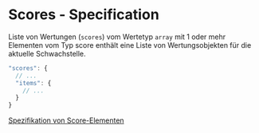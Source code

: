 # Scores - Specification

Liste von Wertungen (`scores`) vom Wertetyp `array` mit 1 oder mehr Elementen vom Typ score enthält eine Liste von Wertungsobjekten für die aktuelle Schwachstelle.

```javascript
"scores": {
  // ...
  "items": {
    // ...
  }
}
```

[Spezifikation von Score-Elementen](verwundbarkeiten/verwundbarkeit/scores/score-spec.de.md)
